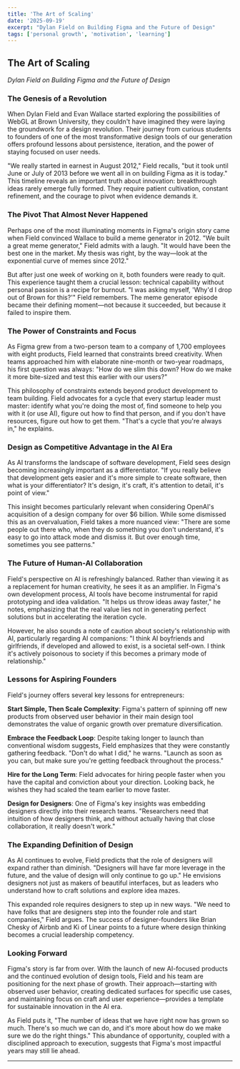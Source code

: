 ```yaml
---
title: 'The Art of Scaling'
date: '2025-09-19'
excerpt: "Dylan Field on Building Figma and the Future of Design"
tags: ['personal growth', 'motivation', 'learning']
---
```

## The Art of Scaling

*Dylan Field on Building Figma and the Future of Design*

### The Genesis of a Revolution

When Dylan Field and Evan Wallace started exploring the possibilities of WebGL at Brown University, they couldn't have imagined they were laying the groundwork for a design revolution. Their journey from curious students to founders of one of the most transformative design tools of our generation offers profound lessons about persistence, iteration, and the power of staying focused on user needs.

"We really started in earnest in August 2012," Field recalls, "but it took until June or July of 2013 before we went all in on building Figma as it is today." This timeline reveals an important truth about innovation: breakthrough ideas rarely emerge fully formed. They require patient cultivation, constant refinement, and the courage to pivot when evidence demands it.

### The Pivot That Almost Never Happened

Perhaps one of the most illuminating moments in Figma's origin story came when Field convinced Wallace to build a meme generator in 2012. "We built a great meme generator," Field admits with a laugh. "It would have been the best one in the market. My thesis was right, by the way—look at the exponential curve of memes since 2012."

But after just one week of working on it, both founders were ready to quit. This experience taught them a crucial lesson: technical capability without personal passion is a recipe for burnout. "I was asking myself, 'Why'd I drop out of Brown for this?'" Field remembers. The meme generator episode became their defining moment—not because it succeeded, but because it failed to inspire them.

### The Power of Constraints and Focus

As Figma grew from a two-person team to a company of 1,700 employees with eight products, Field learned that constraints breed creativity. When teams approached him with elaborate nine-month or two-year roadmaps, his first question was always: "How do we slim this down? How do we make it more bite-sized and test this earlier with our users?"

This philosophy of constraints extends beyond product development to team building. Field advocates for a cycle that every startup leader must master: identify what you're doing the most of, find someone to help you with it (or use AI), figure out how to find that person, and if you don't have resources, figure out how to get them. "That's a cycle that you're always in," he explains.

### Design as Competitive Advantage in the AI Era

As AI transforms the landscape of software development, Field sees design becoming increasingly important as a differentiator. "If you really believe that development gets easier and it's more simple to create software, then what is your differentiator? It's design, it's craft, it's attention to detail, it's point of view."

This insight becomes particularly relevant when considering OpenAI's acquisition of a design company for over $6 billion. While some dismissed this as an overvaluation, Field takes a more nuanced view: "There are some people out there who, when they do something you don't understand, it's easy to go into attack mode and dismiss it. But over enough time, sometimes you see patterns."

### The Future of Human-AI Collaboration

Field's perspective on AI is refreshingly balanced. Rather than viewing it as a replacement for human creativity, he sees it as an amplifier. In Figma's own development process, AI tools have become instrumental for rapid prototyping and idea validation. "It helps us throw ideas away faster," he notes, emphasizing that the real value lies not in generating perfect solutions but in accelerating the iteration cycle.

However, he also sounds a note of caution about society's relationship with AI, particularly regarding AI companions: "I think AI boyfriends and girlfriends, if developed and allowed to exist, is a societal self-own. I think it's actively poisonous to society if this becomes a primary mode of relationship."

### Lessons for Aspiring Founders

Field's journey offers several key lessons for entrepreneurs:

**Start Simple, Then Scale Complexity**: Figma's pattern of spinning off new products from observed user behavior in their main design tool demonstrates the value of organic growth over premature diversification.

**Embrace the Feedback Loop**: Despite taking longer to launch than conventional wisdom suggests, Field emphasizes that they were constantly gathering feedback. "Don't do what I did," he warns. "Launch as soon as you can, but make sure you're getting feedback throughout the process."

**Hire for the Long Term**: Field advocates for hiring people faster when you have the capital and conviction about your direction. Looking back, he wishes they had scaled the team earlier to move faster.

**Design for Designers**: One of Figma's key insights was embedding designers directly into their research teams. "Researchers need that intuition of how designers think, and without actually having that close collaboration, it really doesn't work."

### The Expanding Definition of Design

As AI continues to evolve, Field predicts that the role of designers will expand rather than diminish. "Designers will have far more leverage in the future, and the value of design will only continue to go up." He envisions designers not just as makers of beautiful interfaces, but as leaders who understand how to craft solutions and explore idea mazes.

This expanded role requires designers to step up in new ways. "We need to have folks that are designers step into the founder role and start companies," Field argues. The success of designer-founders like Brian Chesky of Airbnb and Ki of Linear points to a future where design thinking becomes a crucial leadership competency.

### Looking Forward

Figma's story is far from over. With the launch of new AI-focused products and the continued evolution of design tools, Field and his team are positioning for the next phase of growth. Their approach—starting with observed user behavior, creating dedicated surfaces for specific use cases, and maintaining focus on craft and user experience—provides a template for sustainable innovation in the AI era.

As Field puts it, "The number of ideas that we have right now has grown so much. There's so much we can do, and it's more about how do we make sure we do the right things." This abundance of opportunity, coupled with a disciplined approach to execution, suggests that Figma's most impactful years may still lie ahead.

------
